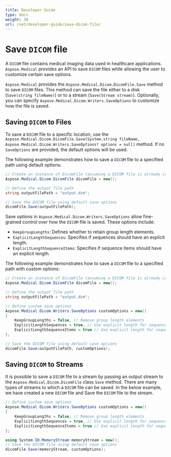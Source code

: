 ```yaml
---
title: Developer Guide
type: docs
weight: 30
url: /net/developer-guide/save-dicom-file/
---
```



# Save `DICOM` file

A `DICOM` file contains medical imaging data used in healthcare applications. `Aspose.Medical` provides an API to save `DICOM` files while allowing the user to customize certain save options.

`Aspose.Medical` provides the `Aspose.Medical.Dicom.DicomFile.Save` method to save `DICOM` files. This method can save the file either to a disk (`Save(string fileName)`) or to a stream (`Save(Stream stream)`). Optionally, you can specify `Aspose.Medical.Dicom.Writers.SaveOptions` to customize how the file is saved.

## Saving `DICOM` to Files

To save a `DICOM` file to a specific location, use the `Aspose.Medical.Dicom.DicomFile.Save(System.string fileName, Aspose.Medical.Dicom.Writers.SaveOptions? options = null)` method. If no `SaveOptions` are provided, the default options will be used.

The following example demonstrates how to save a `DICOM` file to a specified path using default options:

```csharp
// Create an instance of DicomFile (assuming a DICOM file is already created or loaded)
Aspose.Medical.Dicom.DicomFile dicomFile = new();

// Define the output file path
string outputFilePath = "output.dcm";

// Save the DICOM file using default save options
dicomFile.Save(outputFilePath);
```

Save options in `Aspose.Medical.Dicom.Writers.SaveOptions` allow fine-grained control over how the `DICOM` file is saved. These options include:

* `KeepGroupLengths`: Defines whether to retain group length elements.
* `ExplicitLengthSequences`: Specifies if sequences should have an explicit length.
* `ExplicitLengthSequenceItems`: Specifies if sequence items should have an explicit length.

The following example demonstrates how to save a `DICOM` file to a specified path with custom options:

```csharp
// Create an instance of DicomFile (assuming a DICOM file is already created or loaded)
Aspose.Medical.Dicom.DicomFile dicomFile = new();

// Define the output file path
string outputFilePath = "output.dcm";

// Define custom save options
Aspose.Medical.Dicom.Writers.SaveOptions customOptions = new()
{
    KeepGroupLengths = false, // Remove group length elements
    ExplicitLengthSequences = true, // Use explicit length for sequences
    ExplicitLengthSequenceItems = true // Use explicit length for sequence items
};

// Save the DICOM file using default save options
dicomFile.Save(outputFilePath, customOptions);
```

## Saving `DICOM` to Streams

It is possible to save a `DICOM` file to a stream by passing an output stream to the `Aspose.Medical.Dicom.DicomFile` class `Save` method. There are many types of streams to which a `DICOM` file can be saved. In the below example, we have created a new `DICOM` file and Save the `DICOM` file to the stream.

```csharp
// Define custom save options
Aspose.Medical.Dicom.Writers.SaveOptions customOptions = new()
{
    KeepGroupLengths = false, // Remove group length elements
    ExplicitLengthSequences = true, // Use explicit length for sequences
    ExplicitLengthSequenceItems = true // Use explicit length for sequence items
};

using System.IO.MemoryStream memoryStream = new();
// Save the DICOM file using default save options
dicomFile.Save(memoryStream, customOptions);
```